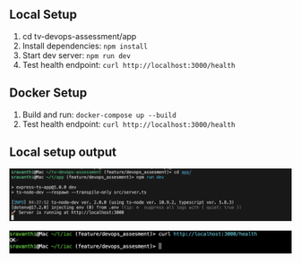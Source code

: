## Local Setup
1. cd tv-devops-assessment/app
2. Install dependencies: `npm install`
3. Start dev server: `npm run dev`
4. Test health endpoint: `curl http://localhost:3000/health`

## Docker Setup
1. Build and run: `docker-compose up --build`
2. Test health endpoint: `curl http://localhost:3000/health`

## Local setup output

![Alt text](image.png)

![Alt text](image-1.png)
